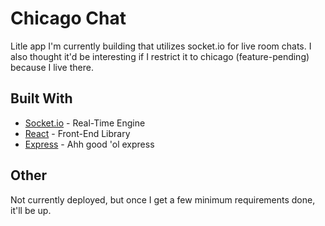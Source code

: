 # Chicago Chat

Litle app I'm currently building that utilizes socket.io for live room chats. I also thought it'd be interesting if I restrict it to chicago (feature-pending) because I live there. 


## Built With

* [Socket.io](https://socket.io/) - Real-Time Engine
* [React](https://reactjs.org/) - Front-End Library
* [Express](https://expressjs.com/en/api.html) -  Ahh good 'ol express

## Other
Not currently deployed, but once I get a few minimum requirements done, it'll be up. 
